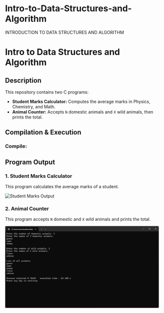 # Intro-to-Data-Structures-and-Algorithm
 INTRODUCTION TO DATA STRUCTURES AND ALGORITHM
# Intro to Data Structures and Algorithm

## Description
This repository contains two C programs:
- **Student Marks Calculator:** Computes the average marks in Physics, Chemistry, and Math.
- **Animal Counter:** Accepts `N` domestic animals and `X` wild animals, then prints the total.

## Compilation & Execution
### Compile:
## Program Output

### 1. Student Marks Calculator
This program calculates the average marks of a student.

![Student Marks Output](0003.png)

### 2. Animal Counter
This program accepts `N` domestic and `X` wild animals and prints the total.

![Animal Counter Output](0002.png)

